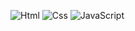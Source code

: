<img alt="Html" src ="https://img.shields.io/badge/HTML5-E34F26.svg?&style=for-the-badge&logo=HTML5&logoColor=white" /> <img alt="Css" src ="https://img.shields.io/badge/CSS3-1572B6.svg?&style=for-the-badge&logo=CSS3&logoColor=white" /> <img alt="JavaScript" src ="https://img.shields.io/badge/JavaScriipt-F7DF1E.svg?&style=for-the-badge&logo=JavaScript&logoColor=black"/> 

<!--
**PARKGAIN/PARKGAIN** is a ✨ _special_ ✨ repository because its `README.md` (this file) appears on your GitHub profile.

Here are some ideas to get you started:

- 🔭 I’m currently working on ...
- 🌱 I’m currently learning ...
- 👯 I’m looking to collaborate on ...
- 🤔 I’m looking for help with ...
- 💬 Ask me about ...
- 📫 How to reach me: ...
- 😄 Pronouns: ...
- ⚡ Fun fact: ...
-->
